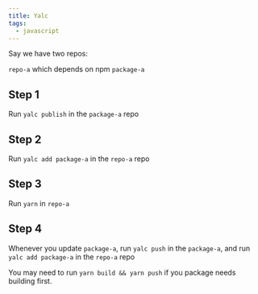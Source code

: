 ```yaml
---
title: Yalc
tags:
  - javascript
---
```


Say we have two repos:

`repo-a` which depends on npm `package-a`

## Step 1

Run `yalc publish` in the `package-a` repo

## Step 2

Run `yalc add package-a` in the `repo-a` repo

## Step 3

Run `yarn` in `repo-a`

## Step 4

Whenever you update `package-a`, run `yalc push` in the `package-a`, and run `yalc add package-a` in the `repo-a` repo

You may need to run `yarn build && yarn push` if you package needs building first.
